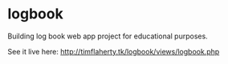 # logbook
Building log book web app project for educational purposes.

See it live here: http://timflaherty.tk/logbook/views/logbook.php
